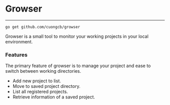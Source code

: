 # Growser
---------------------------------------------------------------------------

    go get github.com/cuongcb/growser

Growser is a small tool to monitor your working projects in your local environment.

### Features

The primary feature of growser is to manage your project and ease to switch between working directories.

* Add new project to list.
* Move to saved project directory.
* List all registered projects.
* Retrieve information of a saved project.